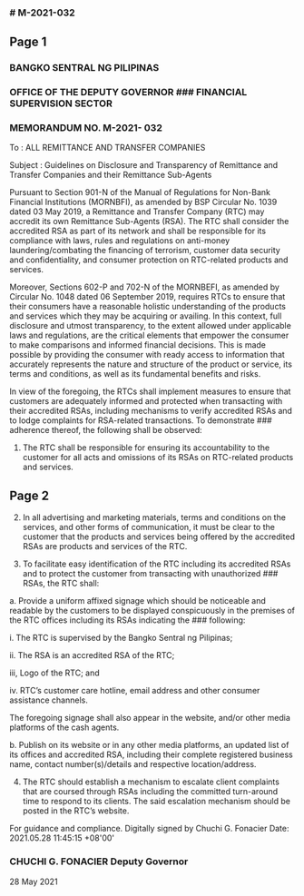 ### # M-2021-032

## Page 1

### BANGKO SENTRAL NG PILIPINAS

### OFFICE OF THE DEPUTY GOVERNOR ### FINANCIAL SUPERVISION SECTOR

### MEMORANDUM NO. M-2021- 032

To : ALL REMITTANCE AND TRANSFER COMPANIES

Subject : Guidelines on Disclosure and Transparency of Remittance and Transfer Companies and their Remittance Sub-Agents

Pursuant to Section 901-N of the Manual of Regulations for Non-Bank Financial Institutions (MORNBFI), as amended by BSP Circular No. 1039 dated 03 May 2019, a Remittance and Transfer Company (RTC) may accredit its own Remittance Sub-Agents (RSA). The RTC shall consider the accredited RSA as part of its network and shall be responsible for its compliance with laws, rules and regulations on anti-money laundering/combating the financing of terrorism, customer data security and confidentiality, and consumer protection on RTC-related products and services.

Moreover, Sections 602-P and 702-N of the MORNBEFI, as amended by Circular No. 1048 dated 06 September 2019, requires RTCs to ensure that their consumers have a reasonable holistic understanding of the products and services which they may be acquiring or availing. In this context, full disclosure and utmost transparency, to the extent allowed under applicable laws and regulations, are the critical elements that empower the consumer to make comparisons and informed financial decisions. This is made possible by providing the consumer with ready access to information that accurately represents the nature and structure of the product or service, its terms and conditions, as well as its fundamental benefits and risks.

In view of the foregoing, the RTCs shall implement measures to ensure that customers are adequately informed and protected when transacting with their accredited RSAs, including mechanisms to verify accredited RSAs and to lodge complaints for RSA-related transactions. To demonstrate ### adherence thereof, the following shall be observed:

1. The RTC shall be responsible for ensuring its accountability to the customer for all acts and omissions of its RSAs on RTC-related products and services.

## Page 2

2. In all advertising and marketing materials, terms and conditions on the services, and other forms of communication, it must be clear to the customer that the products and services being offered by the accredited RSAs are products and services of the RTC.

3. To facilitate easy identification of the RTC including its accredited RSAs and to protect the customer from transacting with unauthorized ### RSAs, the RTC shall:

a. Provide a uniform affixed signage which should be noticeable and readable by the customers to be displayed conspicuously in the premises of the RTC offices including its RSAs indicating the ### following:

i. The RTC is supervised by the Bangko Sentral ng Pilipinas;

ii. The RSA is an accredited RSA of the RTC;

iii, Logo of the RTC; and

iv. RTC’s customer care hotline, email address and other consumer assistance channels.

The foregoing signage shall also appear in the website, and/or other media platforms of the cash agents.

b. Publish on its website or in any other media platforms, an updated list of its offices and accredited RSA, including their complete registered business name, contact number(s)/details and respective location/address.

4. The RTC should establish a mechanism to escalate client complaints that are coursed through RSAs including the committed turn-around time to respond to its clients. The said escalation mechanism should be posted in the RTC’s website.

For guidance and compliance. Digitally signed by Chuchi G. Fonacier Date: 2021.05.28 11:45:15 +08'00'

### CHUCHI G. FONACIER Deputy Governor

28 May 2021 